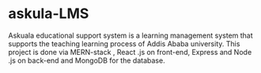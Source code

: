 # askula-LMS
Askuala educational support system is a learning management system that supports the teaching learning process of Addis Ababa university. This project is done via MERN-stack , React .js on front-end, Express and Node .js on back-end and MongoDB for the database.
